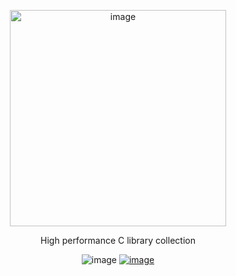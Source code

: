 <p align="center">
  <img width="346" alt="image" src="https://github.com/user-attachments/assets/57899b1f-10e4-4181-930f-606f29eacf56" />
</p>

<p align="center">High performance C library collection</p>
<p align="center">
<img  alt="image" src="https://img.shields.io/badge/version-0.1.0-7446ff" />
<a href="https://sun0day.github.io/tanc"><img  alt="image" src="https://img.shields.io/badge/docs-70864f" /></a>
</p>
